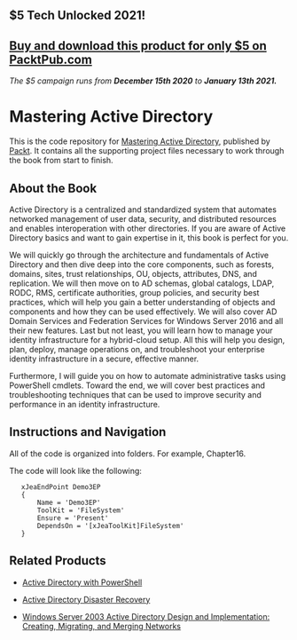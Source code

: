 ## $5 Tech Unlocked 2021!
[Buy and download this product for only $5 on PacktPub.com](https://www.packtpub.com/)
-----
*The $5 campaign         runs from __December 15th 2020__ to __January 13th 2021.__*

# Mastering Active Directory
This is the code repository for [Mastering Active Directory](https://www.packtpub.com/networking-and-servers/mastering-active-directory?utm_source=github&utm_medium=repository&utm_campaign=9781787289352), published by [Packt](https://www.packtpub.com/?utm_source=github). It contains all the supporting project files necessary to work through the book from start to finish.
## About the Book
Active Directory is a centralized and standardized system that automates networked management of user data, security, and distributed resources and enables interoperation with other directories. If you are aware of Active Directory basics and want to gain expertise in it, this book is perfect for you. 

We will quickly go through the architecture and fundamentals of Active Directory and then dive deep into the core components, such as forests, domains, sites, trust relationships, OU, objects, attributes, DNS, and replication. We will then move on to AD schemas, global catalogs, LDAP, RODC, RMS, certificate authorities, group policies, and security best practices, which will help you gain a better understanding of objects and components and how they can be used effectively. We will also cover AD Domain Services and Federation Services for Windows Server 2016 and all their new features. Last but not least, you will learn how to manage your identity infrastructure for a hybrid-cloud setup. All this will help you design, plan, deploy, manage operations on, and troubleshoot your enterprise identity infrastructure in a secure, effective manner. 

Furthermore, I will guide you on how to automate administrative tasks using PowerShell cmdlets. Toward the end, we will cover best practices and troubleshooting techniques that can be used to improve security and performance in an identity infrastructure.
## Instructions and Navigation
All of the code is organized into folders. For example, Chapter16.



The code will look like the following:
```
   xJeaEndPoint Demo3EP
   {
       Name = 'Demo3EP'
       ToolKit = 'FileSystem'
       Ensure = 'Present'
       DependsOn = '[xJeaToolKit]FileSystem'
   }
```



## Related Products
* [Active Directory with PowerShell](https://www.packtpub.com/networking-and-servers/active-directory-powershell?utm_source=github&utm_medium=repository&utm_campaign=9781782175995)

* [Active Directory Disaster Recovery](https://www.packtpub.com/networking-and-servers/active-directory-disaster-recovery?utm_source=github&utm_medium=repository&utm_campaign=9781847193278)

* [Windows Server 2003 Active Directory Design and Implementation: Creating, Migrating, and Merging Networks](https://www.packtpub.com/networking-and-servers/windows-server-2003-active-directory-design-and-implementation-creating-migra?utm_source=github&utm_medium=repository&utm_campaign=9781904811084)
